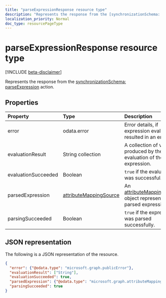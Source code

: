 ```yaml
---
title: "parseExpressionResponse resource type"
description: "Represents the response from the [synchronizationSchema: parseExpression](../api/synchronization_synchronizationschema_parseexpression.md) action."
localization_priority: Normal
doc_type: resourcePageType
---
```


# parseExpressionResponse resource type

[!INCLUDE [beta-disclaimer](../../includes/beta-disclaimer.md)]

Represents the response from the [synchronizationSchema: parseExpression](../api/synchronization_synchronizationschema_parseexpression.md) action.

## Properties
| Property	   | Type	|Description|
|:---------------|:--------|:----------|
|error|odata.error|Error details, if expression evaluation resulted in an error.|
|evaluationResult|String collection|A collection of values produced by the evaluation of the expression.|
|evaluationSucceeded|Boolean|`true` if the evaluation was successful.|
|parsedExpression|[attributeMappingSource](synchronization-attributemappingsource.md)|An [attributeMappingSource](synchronization-attributemappingsource.md) object representing the parsed expression.|
|parsingSucceeded|Boolean|`true` if the expression was parsed successfully.|

## JSON representation

The following is a JSON representation of the resource.

<!-- {
  "blockType": "resource",
  "optionalProperties": [

  ],
  "@odata.type": "microsoft.graph.parseExpressionResponse"
}-->

```json
{
  "error": {"@odata.type": "microsoft.graph.publicError"},
  "evaluationResult": ["String"],
  "evaluationSucceeded": true,
  "parsedExpression": {"@odata.type": "microsoft.graph.attributeMappingSource"},
  "parsingSucceeded": true
}

```

<!-- uuid: 8fcb5dbc-d5aa-4681-8e31-b001d5168d79
2015-10-25 14:57:30 UTC -->
<!--
{
  "type": "#page.annotation",
  "description": "parseExpressionResponse resource",
  "keywords": "",
  "section": "documentation",
  "tocPath": "",
  "suppressions": [
    "Error: /api-reference/beta/resources/synchronization-parseexpressionresponse.md:\r\n      Exception processing links.\r\n    System.ArgumentException: Link Definition was null. Link text: !INCLUDE [beta-disclaimer](../../includes/beta-disclaimer.md)\r\n      at ApiDoctor.Validation.DocFile.get_LinkDestinations()\r\n      at ApiDoctor.Validation.DocSet.ValidateLinks(Boolean includeWarnings, String[] relativePathForFiles, IssueLogger issues, Boolean requireFilenameCaseMatch, Boolean printOrphanedFiles)"
  ]
}
-->

